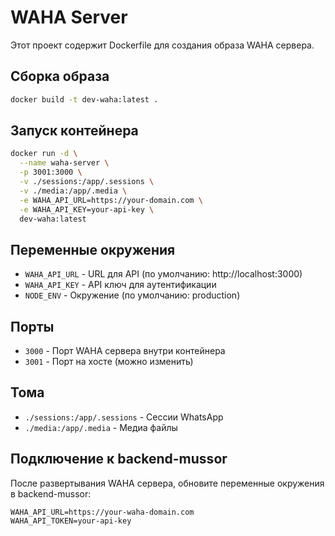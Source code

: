 # WAHA Server

Этот проект содержит Dockerfile для создания образа WAHA сервера.

## Сборка образа

```bash
docker build -t dev-waha:latest .
```

## Запуск контейнера

```bash
docker run -d \
  --name waha-server \
  -p 3001:3000 \
  -v ./sessions:/app/.sessions \
  -v ./media:/app/.media \
  -e WAHA_API_URL=https://your-domain.com \
  -e WAHA_API_KEY=your-api-key \
  dev-waha:latest
```

## Переменные окружения

- `WAHA_API_URL` - URL для API (по умолчанию: http://localhost:3000)
- `WAHA_API_KEY` - API ключ для аутентификации
- `NODE_ENV` - Окружение (по умолчанию: production)

## Порты

- `3000` - Порт WAHA сервера внутри контейнера
- `3001` - Порт на хосте (можно изменить)

## Тома

- `./sessions:/app/.sessions` - Сессии WhatsApp
- `./media:/app/.media` - Медиа файлы

## Подключение к backend-mussor

После развертывания WAHA сервера, обновите переменные окружения в backend-mussor:

```env
WAHA_API_URL=https://your-waha-domain.com
WAHA_API_TOKEN=your-api-key
```
